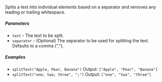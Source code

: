 Splits a text into individual elements based on a separator and removes any leading or trailing whitespace.

##### Parameters
* `text` - The text to be split.
* `separator` - (Optional) The separator to be used for splitting the text. Defaults to a comma (",").

##### Examples
* `splitText("Apple, Pear, Banana")` Output: `["Apple", "Pear", "Banana"]`
* `splitText("one; two; three", ";")` Output: `["one", "two", "three"]`

